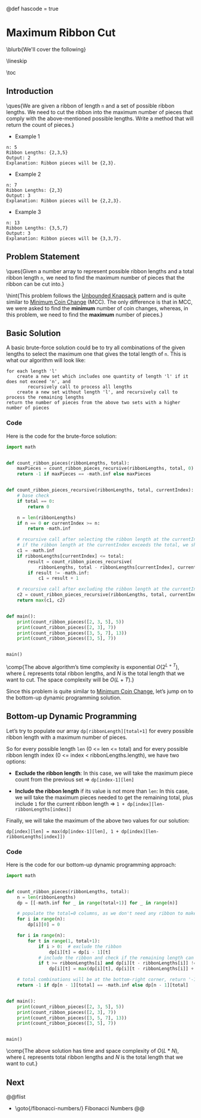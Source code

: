 @def hascode = true

# Maximum Ribbon Cut

\blurb{We'll cover the following}

\lineskip

\toc

## Introduction

\ques{We are given a ribbon of length `n` and a set of possible ribbon lengths. We need to cut the ribbon into the maximum number of pieces that comply with the above-mentioned possible lengths. Write a method that will return the count of pieces.}

* Example 1

```Plaintext
n: 5
Ribbon Lengths: {2,3,5}
Output: 2
Explanation: Ribbon pieces will be {2,3}.
```

* Example 2

```Plaintext
n: 7
Ribbon Lengths: {2,3}
Output: 3
Explanation: Ribbon pieces will be {2,2,3}.
```

* Example 3

```Plaintext
n: 13
Ribbon Lengths: {3,5,7}
Output: 3
Explanation: Ribbon pieces will be {3,3,7}.
```

## Problem Statement

\ques{Given a number array to represent possible ribbon lengths and a total ribbon length `n`, we need to find the maximum number of pieces that the ribbon can be cut into.}

\hint{This problem follows the [Unbounded Knapsack](/unbounded-knapsack/) pattern and is quite similar to [Minimum Coin Change](/unbounded-knapsack/minimum-coin-change) (MCC). The only difference is that in MCC, we were asked to find the **minimum** number of coin changes, whereas, in this problem, we need to find the **maximum** number of pieces.}

## Basic Solution

A basic brute-force solution could be to try all combinations of the given lengths to select the maximum one that gives the total length of `n`. This is what our algorithm will look like:

```Plaintext
for each length 'l' 
    create a new set which includes one quantity of length 'l' if it does not exceed 'n', and 
        recursively call to process all lengths 
    create a new set without length 'l', and recursively call to process the remaining lengths
return the number of pieces from the above two sets with a higher number of pieces
```

### Code

Here is the code for the brute-force solution:

```python
import math


def count_ribbon_pieces(ribbonLengths, total):
    maxPieces = count_ribbon_pieces_recursive(ribbonLengths, total, 0)
    return -1 if maxPieces == -math.inf else maxPieces


def count_ribbon_pieces_recursive(ribbonLengths, total, currentIndex):
    # base check
    if total == 0:
        return 0

    n = len(ribbonLengths)
    if n == 0 or currentIndex >= n:
        return -math.inf

    # recursive call after selecting the ribbon length at the currentIndex
    # if the ribbon length at the currentIndex exceeds the total, we shouldn't process this
    c1 = -math.inf
    if ribbonLengths[currentIndex] <= total:
        result = count_ribbon_pieces_recursive(
            ribbonLengths, total - ribbonLengths[currentIndex], currentIndex)
        if result != -math.inf:
            c1 = result + 1

    # recursive call after excluding the ribbon length at the currentIndex
    c2 = count_ribbon_pieces_recursive(ribbonLengths, total, currentIndex + 1)
    return max(c1, c2)


def main():
    print(count_ribbon_pieces([2, 3, 5], 5))
    print(count_ribbon_pieces([2, 3], 7))
    print(count_ribbon_pieces([3, 5, 7], 13))
    print(count_ribbon_pieces([3, 5], 7))


main()
```

\comp{The above algorithm’s time complexity is exponential $O(2^{L+T})$, where $L$ represents total ribbon lengths, and $N$ is the total length that we want to cut. The space complexity will be $O(L+T)$.}

Since this problem is quite similar to [Minimum Coin Change](/unbounded-knapsack/minimum-coin-change), let’s jump on to the bottom-up dynamic programming solution.

## Bottom-up Dynamic Programming


Let’s try to populate our array `dp[ribbonLength][total+1]` for every possible ribbon length with a maximum number of pieces.

So for every possible length `len` (0 <= len <= total) and for every possible ribbon length index (0 <= index < ribbonLengths.length), we have two options:

* **Exclude the ribbon length**: In this case, we will take the maximum piece count from the previous set => `dp[index-1][len]`

* **Include the ribbon length** if its value is not more than `len`: In this case, we will take the maximum pieces needed to get the remaining total, plus include `1` for the current ribbon length => `1 + dp[index][len-ribbonLengths[index]]`

Finally, we will take the maximum of the above two values for our solution:

```Plaintext
dp[index][len] = max(dp[index-1][len], 1 + dp[index][len-ribbonLengths[index]])
```

### Code

Here is the code for our bottom-up dynamic programming approach:

```python
import math


def count_ribbon_pieces(ribbonLengths, total):
    n = len(ribbonLengths)
    dp = [[-math.inf for _ in range(total+1)] for _ in range(n)]

    # populate the total=0 columns, as we don't need any ribbon to make zero total
    for i in range(n):
        dp[i][0] = 0

    for i in range(n):
        for t in range(1, total+1):
            if i > 0:  # exclude the ribbon
                dp[i][t] = dp[i - 1][t]
            # include the ribbon and check if the remaining length can be cut into available lengths
            if t >= ribbonLengths[i] and dp[i][t - ribbonLengths[i]] != -math.inf:
                dp[i][t] = max(dp[i][t], dp[i][t - ribbonLengths[i]] + 1)

    # total combinations will be at the bottom-right corner, return '-1' if cutting is not possible
    return -1 if dp[n - 1][total] == -math.inf else dp[n - 1][total]


def main():
    print(count_ribbon_pieces([2, 3, 5], 5))
    print(count_ribbon_pieces([2, 3], 7))
    print(count_ribbon_pieces([3, 5, 7], 13))
    print(count_ribbon_pieces([3, 5], 7))


main()
```

\comp{The above solution has time and space complexity of $O(L*N)$, where $L$ represents total ribbon lengths and $N$ is the total length that we want to cut.}

## Next
@@flist
* \goto{/fibonacci-numbers/} Fibonacci Numbers
@@



